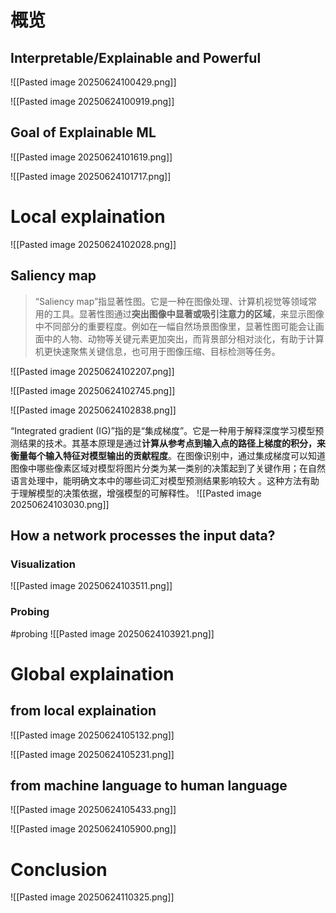 # 概览
## Interpretable/Explainable and Powerful

![[Pasted image 20250624100429.png]]

![[Pasted image 20250624100919.png]]

## Goal of Explainable ML
![[Pasted image 20250624101619.png]]

![[Pasted image 20250624101717.png]]
# Local explaination
![[Pasted image 20250624102028.png]]

## Saliency map
> “Saliency map”指显著性图。它是一种在图像处理、计算机视觉等领域常用的工具。显著性图通过**突出图像中显著或吸引注意力的区域**，来显示图像中不同部分的重要程度。例如在一幅自然场景图像里，显著性图可能会让画面中的人物、动物等关键元素更加突出，而背景部分相对淡化，有助于计算机更快速聚焦关键信息，也可用于图像压缩、目标检测等任务。 

![[Pasted image 20250624102207.png]]

![[Pasted image 20250624102745.png]]

![[Pasted image 20250624102838.png]]

“Integrated gradient (IG)”指的是“集成梯度”。它是一种用于解释深度学习模型预测结果的技术。其基本原理是通过**计算从参考点到输入点的路径上梯度的积分，来衡量每个输入特征对模型输出的贡献程度**。在图像识别中，通过集成梯度可以知道图像中哪些像素区域对模型将图片分类为某一类别的决策起到了关键作用；在自然语言处理中，能明确文本中的哪些词汇对模型预测结果影响较大 。这种方法有助于理解模型的决策依据，增强模型的可解释性。 
![[Pasted image 20250624103030.png]]

## How a network processes the input data?
###  Visualization

![[Pasted image 20250624103511.png]]

### Probing
#probing
![[Pasted image 20250624103921.png]]
# Global explaination
## from local explaination
![[Pasted image 20250624105132.png]]

![[Pasted image 20250624105231.png]]

## from machine language to human language
![[Pasted image 20250624105433.png]]

![[Pasted image 20250624105900.png]]

# Conclusion
![[Pasted image 20250624110325.png]]


